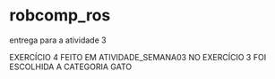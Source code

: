 # robcomp_ros
entrega para a atividade 3


EXERCÍCIO 4 FEITO EM ATIVIDADE_SEMANA03
NO EXERCÍCIO 3 FOI ESCOLHIDA A CATEGORIA GATO 
